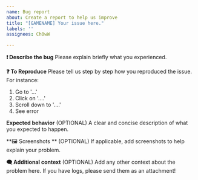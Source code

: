 ```yaml
---
name: Bug report
about: Create a report to help us improve
title: "[GAMENAME] Your issue here."
labels: ''
assignees: Ch0wW

---
```


**❗ Describe the bug**
Please explain briefly what you experienced.

**❓ To Reproduce**
Please tell us step by step how you reproduced the issue. For instance:
1. Go to '...'
2. Click on '....'
3. Scroll down to '....'
4. See error

**Expected behavior**
(OPTIONAL) A clear and concise description of what you expected to happen.

**🖼 Screenshots **
(OPTIONAL) If applicable, add screenshots to help explain your problem.

**🗨 Additional context**
(OPTIONAL) Add any other context about the problem here. If you have logs, please send them as an attachment!
